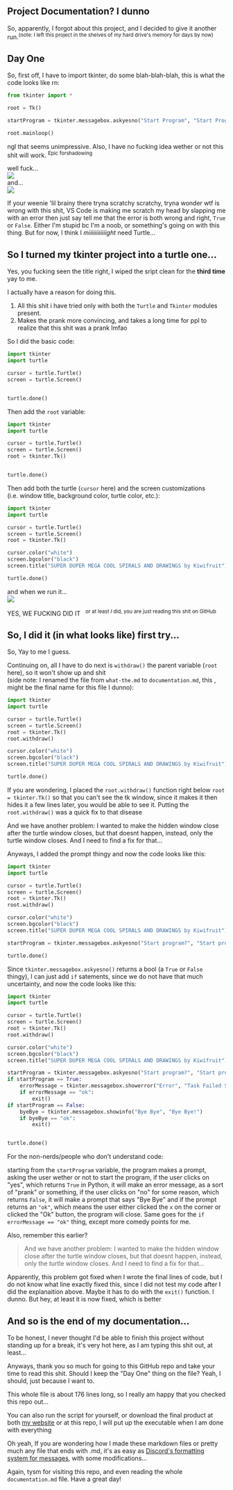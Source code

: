Project Documentation? I dunno
----------------------------------

So, apparently, I forgot about this project, and I decided to give it another run.<sup>(note: I left this project in the shelves of my hard drive's memory for days by now)</sup>

Day One
--------
So, first off, I have to import tkinter, do some blah-blah-blah, this is what the code looks like rn:
```py
from tkinter import *

root = Tk()

startProgram = tkinter.messagebox.askyesno("Start Program", "Start Program?")

root.mainloop()
```
ngl that seems unimpressive. Also, I have no fucking idea wether or not this shit will work. <sup>Epic forshadowing</sup>

well fuck...<br>
<img src="markdown images/nice.png"><br>
and...<br>
<img src="markdown images/double nice.png">

If your weenie 'lil brainy there tryna scratchy scratchy,
tryna wonder wtf is wrong with this shit, VS Code is making me scratch my head by slapping me with an error
then just say tell me that the error is both wrong and right, `True` or `False`. Either I'm stupid bc I'm a noob, or something's going on with this thing. But for now, I think I *miiiiiiiiiiiight* need Turtle...

So I turned my tkinter project into a turtle one...
-----------------------------------------------------
Yes, you fucking seen the title right, I wiped the sript clean for the **third time** yay to me.

I actually have a reason for doing this.

1) All this shit i have tried only with both the `Turtle` and `Tkinter` modules present.
2) Makes the prank more convincing, and takes a long time for ppl to realize that this shit was a prank lmfao

So I did the basic code:
```py
import tkinter
import turtle

cursor = turtle.Turtle()
screen = turtle.Screen()


turtle.done()
```
Then add the `root` variable:
```py
import tkinter
import turtle

cursor = turtle.Turtle()
screen = turtle.Screen()
root = tkinter.Tk()


turtle.done()
```
Then add both the turtle (`cursor` here) and the screen customizations<br>(i.e. window title, background color, turtle color, etc.):
```py
import tkinter
import turtle

cursor = turtle.Turtle()
screen = turtle.Screen()
root = tkinter.Tk()

cursor.color("white")
screen.bgcolor("black")
screen.title("SUPER DUPER MEGA COOL SPIRALS AND DRAWINGS by Kiwifruit")

turtle.done()
```
and when we run it...<br>
<img src="markdown images/YES.png">

YES, WE FUCKING DID IT &nbsp;&nbsp;<sup>or at least *I* did, you are just reading this shit on GitHub</sup>

So, I did it (in what looks like) first try...
----------------------------------------------------
So, Yay to me I guess.

Continuing on, all I have to do next is `withdraw()` the parent variable (`root` here), so it won't show up and shit<br>
(side note: I renamed the file from `what-the.md` to `documentation.md`, this , might be the final name for this file I dunno):
```py
import tkinter
import turtle

cursor = turtle.Turtle()
screen = turtle.Screen()
root = tkinter.Tk()
root.withdraw()

cursor.color("white")
screen.bgcolor("black")
screen.title("SUPER DUPER MEGA COOL SPIRALS AND DRAWINGS by Kiwifruit")

turtle.done()
```
If you are wondering, I placed the `root.withdraw()` function right below `root = tkinter.Tk()` so that you can't see the tk window, since it makes it then hides it a few lines later, you would be able to see it. Putting the `root.withdraw()` was a quick fix to that disease

And we have another problem: I wanted to make the hidden window close after the turtle window closes, but that doesnt happen, instead, only the turtle window closes. And I need to find a fix for that...


Anyways, I added the prompt thingy and now the code looks like this:
```py
import tkinter
import turtle

cursor = turtle.Turtle()
screen = turtle.Screen()
root = tkinter.Tk()
root.withdraw()

cursor.color("white")
screen.bgcolor("black")
screen.title("SUPER DUPER MEGA COOL SPIRALS AND DRAWINGS by Kiwifruit")

startProgram = tkinter.messagebox.askyesno("Start program?", "Start program?")

turtle.done()
```

Since `tkinter.messagebox.askyesno()` returns a bool (a `True` or `False` thingy), I can just add `if` satements, since we do not have that much uncertainty, and now the code looks like this:
```py
import tkinter
import turtle

cursor = turtle.Turtle()
screen = turtle.Screen()
root = tkinter.Tk()
root.withdraw()

cursor.color("white")
screen.bgcolor("black")
screen.title("SUPER DUPER MEGA COOL SPIRALS AND DRAWINGS by Kiwifruit")

startProgram = tkinter.messagebox.askyesno("Start program?", "Start program?")
if startProgram == True:
    errorMessage = tkinter.messagebox.showerror("Error", "Task Failed Successfully")
    if errorMessage == "ok":
        exit()
if startProgram == False:
    byeBye = tkinter.messagebox.showinfo("Bye Bye", "Bye Bye!")
    if byeBye == "ok":
        exit()


turtle.done()
```
For the non-nerds/people who don't understand code:

starting from the `startProgram` variable, the program makes a prompt, asking the user wether or not to start the program, if the user clicks on "yes", which returns `True` in Python, it will make an error message, as a sort of "prank" or something, if the user clicks on "no" for some reason, which returns `False`, it will make a prompt that says "Bye Bye" and if the prompt returns an `"ok"`, which means the user either clicked the `x` on the corner or clicked the "Ok" button, the program will close. Same goes for the `if errorMessage == "ok"` thing, except more comedy points for me.


Also, remember this earlier?

>And we have another problem: I wanted to make the hidden window close after the turtle window closes, but that doesnt happen, instead, only the turtle window closes. And I need to find a fix for that...

Apparently, this problem got fixed when I wrote the final lines of code, but I do not know what line exactly fixed this, since I did not test my code after I did the explanaition above. Maybe it has to do with the `exit()` function. I dunno. But hey, at least it is now fixed, which is better


And so is the end of my documentation...
-----------------------------------------
To be honest, I never thought I'd be able to finish this project without standing up for a break, it's very hot here, as I am typing this shit out, at least...

Anyways, thank you so much for going to this GitHub repo and take your time to read this shit. Should I keep the "Day One" thing on the file? Yeah, I should, just because I want to.

This whole file is about 176 lines long, so I really am happy that you checked this repo out...

You can also run the script for yourself, or download the final product at both [my website](e3.mahkiwi123.repl.co/downloads.html) or at this repo, I will put up the executable when I am done with everything

Oh yeah, If you are wondering how I made these markdown files or pretty much any file that ends with .md, it's as easy as [Discord's formatting system for messages](), with some modifications...

Again, tysm for visiting this repo, and even reading the whole `documentation.md` file. Have a great day!
